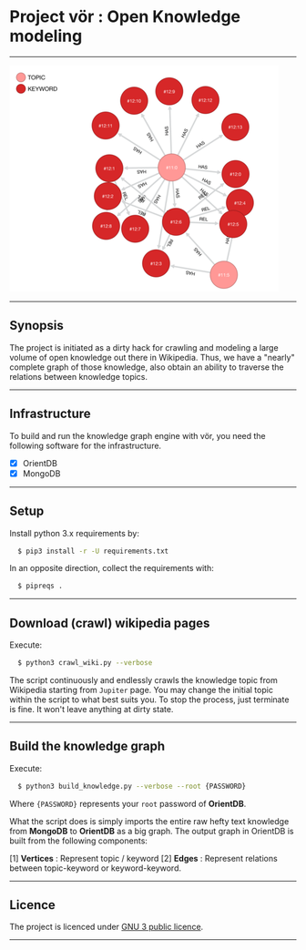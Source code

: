 # Project vör : Open Knowledge modeling

---

![Graph](graphic/graph.png)

---

## Synopsis

The project is initiated as a dirty hack for crawling and modeling 
a large volume of open knowledge out there in Wikipedia. Thus, we 
have a "nearly" complete graph of those knowledge, also obtain an 
ability to traverse the relations between knowledge topics.

---

## Infrastructure

To build and run the knowledge graph engine with vör, 
you need the following software for the infrastructure.

- [x] OrientDB
- [x] MongoDB

---

## Setup

Install python 3.x requirements by:

```bash
  $ pip3 install -r -U requirements.txt
```

In an opposite direction, collect the requirements with:

```bash
  $ pipreqs .
```

---

## Download (crawl) wikipedia pages

Execute:

```bash
  $ python3 crawl_wiki.py --verbose 
```

The script continuously and endlessly crawls the knowledge topic 
from Wikipedia starting from `Jupiter` page. You may change 
the initial topic within the script to what best suits you. 
To stop the process, just terminate is fine. It won't leave 
anything at dirty state.

---

## Build the knowledge graph

Execute:

```bash
  $ python3 build_knowledge.py --verbose --root {PASSWORD}
```

Where `{PASSWORD}` represents your `root` password of **OrientDB**.

What the script does is simply imports the entire raw hefty text 
knowledge from **MongoDB** to **OrientDB** as a big graph. 
The output graph in OrientDB is built from the following components:

[1] **Vertices** : Represent topic / keyword
[2] **Edges** : Represent relations between topic-keyword or keyword-keyword.

--- 

## Licence

The project is licenced under [GNU 3 public licence](https://www.gnu.org/licenses/gpl-3.0.en.html).

---